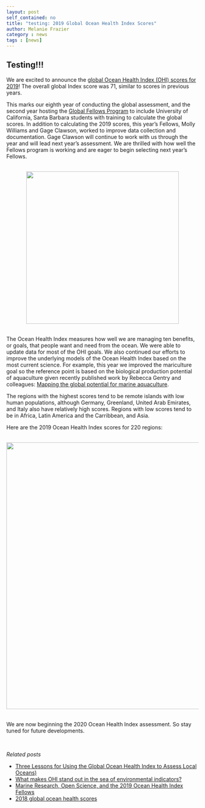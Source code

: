 ```yaml
---
layout: post
self_contained: no
title: "testing: 2019 Global Ocean Health Index Scores"
author: Melanie Frazier
category : news 
tags : [news]
---
```


## Testing!!!

We are excited to announce the [global Ocean Health Index (OHI) scores for 2019](http://ohi-science.org/ohi-global/)!  The overall global Index score was 71, similar to scores in previous years.  

This marks our eighth year of conducting the global assessment, and the second year hosting the [Global Fellows Program](http://ohi-science.org/ohi-global/fellows.html) to include University of California, Santa Barbara students with training to calculate the global scores. In addition to calculating the 2019 scores, this year’s Fellows, Molly Williams and Gage Clawson, worked to improve data collection and documentation. Gage Clawson will continue to work with us through the year and will lead next year’s assessment.  We are thrilled with how well the Fellows program is working and are eager to begin selecting next year’s Fellows.

<br>
<center>
    <img src="../assets/blog_images/fellows2019-crop.jpg" width="400px">
</center>

<br>

The Ocean Health Index measures how well we are managing ten benefits, or goals, that people want and need from the ocean. We were able to update data for most of the OHI goals.  We also continued our efforts to improve the underlying models of the Ocean Health Index based on the most current science.  For example, this year we improved the mariculture goal so the reference point is based on the biological production potential of aquaculture given recently published work by Rebecca Gentry and colleagues: [Mapping the global potential for marine aquaculture](https://www.nature.com/articles/s41559-017-0257-9).

The regions with the highest scores tend to be remote islands with low human populations, although Germany, Greenland, United Arab Emirates, and Italy also have relatively high scores.  Regions with low scores tend to be in Africa, Latin America and the Carribbean, and Asia. 

 
Here are the 2019 Ocean Health Index scores for 220 regions:

<br>

<center>
    <img src="../assets/blog_images/global_map_Index_2019_mol.png" width="700px">
</center>

<br>
 
We are now beginning the 2020 Ocean Health Index assessment.  So stay tuned for future developments.

<br>

*Related posts*

- [Three Lessons for Using the Global Ocean Health Index to Assess Local Oceans)](https://ohi-science.org/news/three-lessons-global)
- [What makes OHI stand out in the sea of environmental indicators?](https://ohi-science.org/news/goal-forward-approach)
- [Marine Research, Open Science, and the 2019 Ocean Health Index Fellows](https://ohi-science.org/news/fellows-2019)
- [2018 global ocean health scores](https://ohi-science.org/news/2018-global-scores)

<br>
